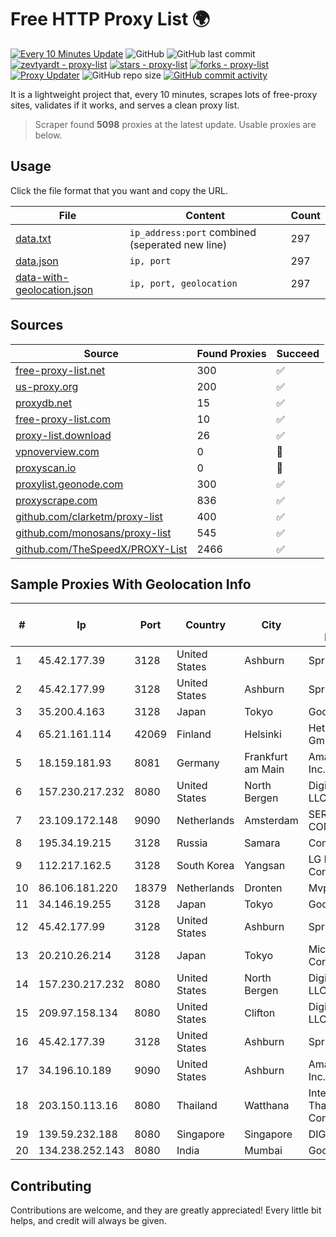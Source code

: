 
# Free HTTP Proxy List 🌍

[![Every 10 Minutes Update](https://github.com/mertguvencli/http-proxy-list/actions/workflows/main.yml/badge.svg?branch=main)](https://github.com/mertguvencli/http-proxy-list/actions/workflows/main.yml)
![GitHub](https://img.shields.io/github/license/mertguvencli/http-proxy-list)
![GitHub last commit](https://img.shields.io/github/last-commit/mertguvencli/http-proxy-list)
[![zevtyardt - proxy-list](https://img.shields.io/static/v1?label=zevtyardt&message=proxy-list&color=blue&logo=github)](https://github.com/zevtyardt/proxy-list "Go to GitHub repo")
[![stars - proxy-list](https://img.shields.io/github/stars/zevtyardt/proxy-list?style=social)](https://github.com/zevtyardt/proxy-list)
[![forks - proxy-list](https://img.shields.io/github/forks/zevtyardt/proxy-list?style=social)](https://github.com/zevtyardt/proxy-list)
[![Proxy Updater](https://github.com/zevtyardt/proxy-list/workflows/Proxy%20Updater/badge.svg)](https://github.com/zevtyardt/proxy-list/actions?query=workflow:"Proxy+Updater")
![GitHub repo size](https://img.shields.io/github/repo-size/zevtyardt/proxy-list)
[![GitHub commit activity](https://img.shields.io/github/commit-activity/m/zevtyardt/proxy-list?logo=commits)](https://github.com/zevtyardt/proxy-list/commits/main)

It is a lightweight project that, every 10 minutes, scrapes lots of free-proxy sites, validates if it works, and serves a clean proxy list.

> Scraper found **5098** proxies at the latest update. Usable proxies are below.

## Usage

Click the file format that you want and copy the URL.

|File|Content|Count|
|----|-------|-----|
|[data.txt](https://raw.githubusercontent.com/mertguvencli/http-proxy-list/main/proxy-list/data.txt)|`ip_address:port` combined (seperated new line)|297|
|[data.json](https://raw.githubusercontent.com/mertguvencli/http-proxy-list/main/proxy-list/data.json)|`ip, port`|297|
|[data-with-geolocation.json](https://raw.githubusercontent.com/mertguvencli/http-proxy-list/main/proxy-list/data-with-geolocation.json)|`ip, port, geolocation`|297|

## Sources

|Source|Found Proxies|Succeed|
|------|-------------|-------|
|[free-proxy-list.net](https://free-proxy-list.net)|300|✅|
|[us-proxy.org](https://www.us-proxy.org)|200|✅|
|[proxydb.net](http://proxydb.net)|15|✅|
|[free-proxy-list.com](https://free-proxy-list.com/?page=&port=&type%5B%5D=http&type%5B%5D=https&up_time=0&search=Search)|10|✅|
|[proxy-list.download](https://www.proxy-list.download/HTTP)|26|✅|
|[vpnoverview.com](https://vpnoverview.com/privacy/anonymous-browsing/free-proxy-servers)|0|🚫|
|[proxyscan.io](https://www.proxyscan.io)|0|🚫|
|[proxylist.geonode.com](https://proxylist.geonode.com/api/proxy-list?limit=300&page=1&sort_by=lastChecked&sort_type=desc&protocols=http,https)|300|✅|
|[proxyscrape.com](https://api.proxyscrape.com/v2/?request=displayproxies&protocol=http&timeout=10000&country=all&ssl=all&anonymity=all)|836|✅|
|[github.com/clarketm/proxy-list](https://raw.githubusercontent.com/clarketm/proxy-list/master/proxy-list-raw.txt)|400|✅|
|[github.com/monosans/proxy-list](https://raw.githubusercontent.com/monosans/proxy-list/main/proxies/http.txt)|545|✅|
|[github.com/TheSpeedX/PROXY-List](https://raw.githubusercontent.com/TheSpeedX/PROXY-List/master/http.txt)|2466|✅|


## Sample Proxies With Geolocation Info

|#|Ip|Port|Country|City|Internet Service Provider|
|-|--|----|-------|----|-------------------------|
|1|45.42.177.39|3128|United States|Ashburn|Sprint|
|2|45.42.177.99|3128|United States|Ashburn|Sprint|
|3|35.200.4.163|3128|Japan|Tokyo|Google LLC|
|4|65.21.161.114|42069|Finland|Helsinki|Hetzner Online GmbH|
|5|18.159.181.93|8081|Germany|Frankfurt am Main|Amazon.com, Inc.|
|6|157.230.217.232|8080|United States|North Bergen|DigitalOcean, LLC|
|7|23.109.172.148|9090|Netherlands|Amsterdam|SERVERS-COM|
|8|195.34.19.215|3128|Russia|Samara|Comstar Volga|
|9|112.217.162.5|3128|South Korea|Yangsan|LG DACOM Corporation|
|10|86.106.181.220|18379|Netherlands|Dronten|Mvps LTD|
|11|34.146.19.255|3128|Japan|Tokyo|Google LLC|
|12|45.42.177.99|3128|United States|Ashburn|Sprint|
|13|20.210.26.214|3128|Japan|Tokyo|Microsoft Corporation|
|14|157.230.217.232|8080|United States|North Bergen|DigitalOcean, LLC|
|15|209.97.158.134|8080|United States|Clifton|DigitalOcean, LLC|
|16|45.42.177.39|3128|United States|Ashburn|Sprint|
|17|34.196.10.189|9090|United States|Ashburn|Amazon.com, Inc.|
|18|203.150.113.16|8080|Thailand|Watthana|Internet Thailand Company Ltd.|
|19|139.59.232.188|8080|Singapore|Singapore|DIGITALOCEAN|
|20|134.238.252.143|8080|India|Mumbai|Google LLC|



## Contributing

Contributions are welcome, and they are greatly appreciated! Every
little bit helps, and credit will always be given.

